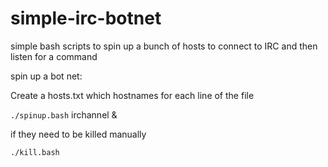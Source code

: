 simple-irc-botnet
=================

simple bash scripts to spin up a bunch of hosts to connect to IRC and then listen for a command

spin up a bot net:

Create a hosts.txt which hostnames for each line of the file

`./spinup.bash` irchannel &

if they need to be killed manually

`./kill.bash`

